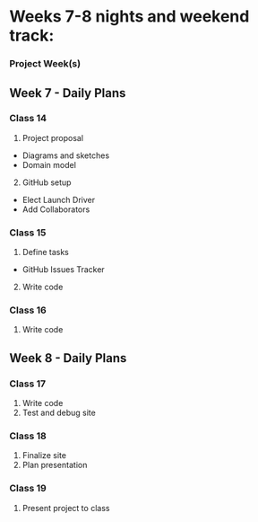 # Weeks 7-8 nights and weekend track:
### Project Week(s)

## Week 7 - Daily Plans
### Class 14
1. Project proposal
 - Diagrams and sketches
 - Domain model
2. GitHub setup
 - Elect Launch Driver
 - Add Collaborators

### Class 15
1. Define tasks
 - GitHub Issues Tracker
2. Write code

### Class 16
1. Write code

## Week 8 - Daily Plans
### Class 17
1. Write code
2. Test and debug site

### Class 18
1. Finalize site
2. Plan presentation

### Class 19
1. Present project to class

